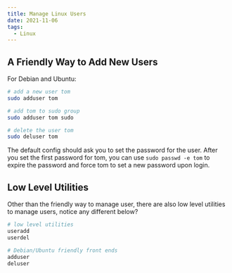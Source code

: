 ```yaml
---
title: Manage Linux Users
date: 2021-11-06
tags:
  - Linux
---
```


## A Friendly Way to Add New Users

For Debian and Ubuntu:

```sh
# add a new user tom
sudo adduser tom

# add tom to sudo group
sudo adduser tom sudo

# delete the user tom
sudo deluser tom
```

The default config should ask you to set the password for the user. After you set the first password for tom, you can use `sudo passwd -e tom` to expire the password and force tom to set a new password upon login.

## Low Level Utilities

Other than the friendly way to manage user, there are also low level utilities to manage users, notice any different below?

```sh
# low level utilities
useradd
userdel

# Debian/Ubuntu friendly front ends
adduser
deluser
```
